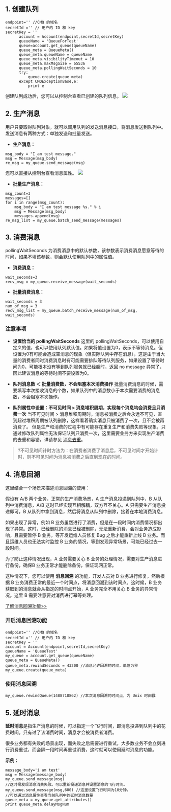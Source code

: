 ## 1. 创建队列
```
endpoint='' //CMQ 的域名
secretId ='' // 用户的 ID 和 key
secretKey = ''
      account = Account(endpoint,secretId,secretKey)
      queueName = 'QueueForTest'
      queue=account.get_queue(queueName)
      queue_meta = QueueMeta()
      queue_meta.queueName = queueName
      queue_meta.visibilityTimeout = 10 
      queue_meta.maxMsgSize = 65536
      queue_meta.pollingWaitSeconds = 10
      try:
          queue.create(queue_meta)
      except CMQExceptionBase,e:
          print e
```
创建队列成功后，您可以从控制台查看已创建的队列信息。
![](//mc.qcloudimg.com/static/img/25c1dcccefc7c05e0574af5e22e720c7/image.jpg)


## 2. 生产消息
用户只要取得队列对象，就可以调用队列的发送消息接口，将消息发送到队列中。发送消息有两种方式：单独发送和批量发送。
- **生产消息：**
```
msg_body = "I am test message."
msg = Message(msg_body)
re_msg = my_queue.send_message(msg)
```
您可以直接从控制台查看消息属性。
![](//mc.qcloudimg.com/static/img/73cb26b23c67ad63947e21253d941af0/image.jpg)
- **批量生产消息：**
```
msg_count=3
messages=[]
for i in range(msg_count):
    msg_body = "I am test message %s." % i
    msg = Message(msg_body)
    messages.append(msg)
re_msg_list = my_queue.batch_send_message(messages)	
```

## 3. 消费消息
pollingWaitSeconds 为消费消息中的默认参数，该参数表示消费消息愿意等待的时间，如果不填该参数，则会默认使用队列中的属性值。
- **消费消息：**
```
wait_seconds=3
recv_msg = my_queue.receive_message(wait_seconds)
```

- **批量消费消息：**
```
wait_seconds = 3
num_of_msg = 3
recv_msg_list = my_queue.batch_receive_message(num_of_msg, wait_seconds)
```

### 注意事项
- **设置恰当的 pollingWaitSeconds**
这里的 pollingWaitSeconds，可以使用自定义的值，也可以使用队列默认值。如果将值设置为0，表示不等待消息。但设置为0有可能会造成空消息的现象（但实际队列中存在消息），这是由于当大量的消费者同时消费消息时有可能需要排队等待队列服务，如果设置了等待时间为0，可能根本没有等到队列服务就已经超时，返回 no message 异常了，因此建议消息的等待时间不要设置为0。

- **队列消息数 ＜ 批量消费数，不会阻塞本次消费操作**
批量消费消息的时候，需要填写本次接收消息的个数，如果队列中的消息数小于本次需要消费的消息数，不会阻塞本次操作。

- **队列属性中设置：不可见时间 > 消息堆积周期，实现每个消息均会消费且只消费一次**
当不可见时间  > 消息堆积周期时，消息被消费之后会永远不可见，直到超过堆积周期被队列删除，这样看着确实消息只被消费了一次，且不会被再消费了。
但是生产和消费的过程中有可能存在重复生产和消费失败等现象，只通过修改队列属性无法保证队列只消费一次，这里需要业务方来实现生产消费的去重和容错。详请参见 [消息去重](https://cloud.tencent.com/document/product/406/8303)。
>?不可见时间计时方法为：在消费者消费了消息后，不可见时间才开始计时，则不可见时间为消息被消费之后直到现在的时间。


## 4. 消息回溯
这里结合一个场景来描述消息回溯的使用：

假设有 A/B 两个业务，正常的生产消费场景，A 生产消息投递到队列中，B 从队列中消费消息，A/B 这时已经实现互相解耦，双方互不关心。A 只需要生产消息投递即可，B 从队列中拿到消息，然后将消息从队列中删除，接着在本地消费消息。

如果出现了异常，例如 B 业务虽然进行了消费，但是在一段时间内消费情况都出现了异常。这时，已经删除的消息已经被删除，无法重新消费，会对业务造成影响，且需要暂停 B 业务，等开发运维人员修复 Bug 之后才能重新上线 B 业务。而且运维人员也无法实时监控 B 业务的情况，等到发现异常场景，可能已经过去一段时间。

为了防止这种情况出现，A 业务需要关心 B 业务的处理情况，需要对生产消息进行备份，确保B 业务正常才能删除备份，保证现网正常。

这种情况下，您可以使用 **消息回溯** 的功能，开发人员对 B 业务进行修复，然后根据 B 业务消费正常的最近一个时间点，将消息回溯到该时间点。这时候，B 业务获取到的消息就会从指定的时间点开始，A 业务完全不用关心 B 业务的异常情况。这里 B 需要注意要对消费进行幂等处理。

[了解消息回溯功能>>](https://cloud.tencent.com/document/product/406/8129)


### 开启消息回溯功能
```
endpoint='' //CMQ 的域名
secretId ='' // 用户的 ID 和 key
secretKey = ''
account = Account(endpoint,secretId,secretKey)
queueName = 'QueueTest'
my_queue = account.get_queue(queueName)
queue_meta = QueueMeta()
queue_meta.rewindSeconds = 43200 //消息允许回溯的时间，单位为秒
my_queue.create(queue_meta)
```

### 使用消息回溯
```
my_queue.rewindQueue(1488718862) //本次消息回溯的时间点，为 Unix 时间戳
```

## 5. 延时消息
**延时消息**是指生产消息的时候，可以指定一个飞行时间，即消息投递到队列中的花费时间。只有过了该消费时间，消息才会被消费者消费。

很多业务都有失败的场景出现，而失败之后需要进行重试，大多数业务不会立刻进行消费重试，而会隔一段时间再重试消费，这时就可以使用延时消息的功能。

**示例：**
```
message_body='i am test'
msg = Message(message_body)
my_queue.send_message(msg)
//这时候发现消息消费失败。可以重新投递消息并设置消息的飞行时间。
my_queue.send_message(msg,600) //这里设置飞行时间为10分钟。
//可以通过消息属性查看当前队列中的延时消息数量
queue_meta = my_queue.get_attributes()
print queue_meta.delayMsgNum
```
